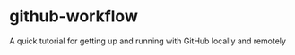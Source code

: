 github-workflow
===============

A quick tutorial for getting up and running with GitHub locally and remotely
